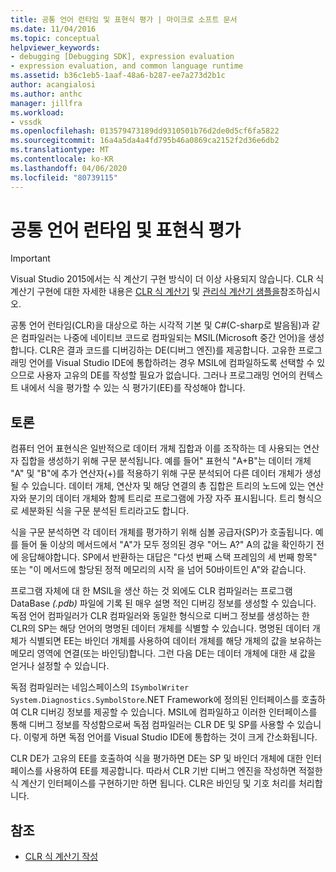 ```yaml
---
title: 공통 언어 런타임 및 표현식 평가 | 마이크로 소프트 문서
ms.date: 11/04/2016
ms.topic: conceptual
helpviewer_keywords:
- debugging [Debugging SDK], expression evaluation
- expression evaluation, and common language runtime
ms.assetid: b36c1eb5-1aaf-48a6-b287-ee7a273d2b1c
author: acangialosi
ms.author: anthc
manager: jillfra
ms.workload:
- vssdk
ms.openlocfilehash: 013579473189dd9310501b76d2de0d5cf6fa5822
ms.sourcegitcommit: 16a4a5da4a4fd795b46a0869ca2152f2d36e6db2
ms.translationtype: MT
ms.contentlocale: ko-KR
ms.lasthandoff: 04/06/2020
ms.locfileid: "80739115"
---
```

# <a name="common-language-runtime-and-expression-evaluation"></a>공통 언어 런타임 및 표현식 평가
> [!IMPORTANT]
> Visual Studio 2015에서는 식 계산기 구현 방식이 더 이상 사용되지 않습니다. CLR 식 계산기 구현에 대한 자세한 내용은 [CLR 식 계산기](https://github.com/Microsoft/ConcordExtensibilitySamples/wiki/CLR-Expression-Evaluators) 및 [관리식 계산기 샘플을](https://github.com/Microsoft/ConcordExtensibilitySamples/wiki/Managed-Expression-Evaluator-Sample)참조하십시오.

 공통 언어 런타임(CLR)을 대상으로 하는 시각적 기본 및 C#(C-sharp로 발음됨)과 같은 컴파일러는 나중에 네이티브 코드로 컴파일되는 MSIL(Microsoft 중간 언어)을 생성합니다. CLR은 결과 코드를 디버깅하는 DE(디버그 엔진)를 제공합니다. 고유한 프로그래밍 언어를 Visual Studio IDE에 통합하려는 경우 MSIL에 컴파일하도록 선택할 수 있으므로 사용자 고유의 DE를 작성할 필요가 없습니다. 그러나 프로그래밍 언어의 컨텍스트 내에서 식을 평가할 수 있는 식 평가기(EE)를 작성해야 합니다.

## <a name="discussion"></a>토론
 컴퓨터 언어 표현식은 일반적으로 데이터 개체 집합과 이를 조작하는 데 사용되는 연산자 집합을 생성하기 위해 구문 분석됩니다. 예를 들어" 표현식 "A+B"는 데이터 개체 "A" 및 "B"에 추가 연산자(+)를 적용하기 위해 구문 분석되어 다른 데이터 개체가 생성될 수 있습니다. 데이터 개체, 연산자 및 해당 연결의 총 집합은 트리의 노드에 있는 연산자와 분기의 데이터 개체와 함께 트리로 프로그램에 가장 자주 표시됩니다. 트리 형식으로 세분화된 식을 구문 분석된 트리라고도 합니다.

 식을 구문 분석하면 각 데이터 개체를 평가하기 위해 심볼 공급자(SP)가 호출됩니다. 예를 들어 둘 이상의 메서드에서 "A"가 모두 정의된 경우 "어느 A?" A의 값을 확인하기 전에 응답해야합니다. SP에서 반환하는 대답은 "다섯 번째 스택 프레임의 세 번째 항목" 또는 "이 메서드에 할당된 정적 메모리의 시작 을 넘어 50바이트인 A"와 같습니다.

 프로그램 자체에 대 한 MSIL을 생산 하는 것 외에도 CLR 컴파일러는 프로그램 DataBase *(.pdb)* 파일에 기록 된 매우 설명 적인 디버깅 정보를 생성할 수 있습니다. 독점 언어 컴파일러가 CLR 컴파일러와 동일한 형식으로 디버그 정보를 생성하는 한 CLR의 SP는 해당 언어의 명명된 데이터 개체를 식별할 수 있습니다. 명명된 데이터 개체가 식별되면 EE는 바인더 개체를 사용하여 데이터 개체를 해당 개체의 값을 보유하는 메모리 영역에 연결(또는 바인딩)합니다. 그런 다음 DE는 데이터 개체에 대한 새 값을 얻거나 설정할 수 있습니다.

 독점 컴파일러는 네임스페이스의 `ISymbolWriter` `System.Diagnostics.SymbolStore`.NET Framework에 정의된 인터페이스를 호출하여 CLR 디버깅 정보를 제공할 수 있습니다. MSIL에 컴파일하고 이러한 인터페이스를 통해 디버그 정보를 작성함으로써 독점 컴파일러는 CLR DE 및 SP를 사용할 수 있습니다. 이렇게 하면 독점 언어를 Visual Studio IDE에 통합하는 것이 크게 간소화됩니다.

 CLR DE가 고유의 EE를 호출하여 식을 평가하면 DE는 SP 및 바인더 개체에 대한 인터페이스를 사용하여 EE를 제공합니다. 따라서 CLR 기반 디버그 엔진을 작성하면 적절한 식 계산기 인터페이스를 구현하기만 하면 됩니다. CLR은 바인딩 및 기호 처리를 처리합니다.

## <a name="see-also"></a>참조
- [CLR 식 계산기 작성](../../extensibility/debugger/writing-a-common-language-runtime-expression-evaluator.md)
